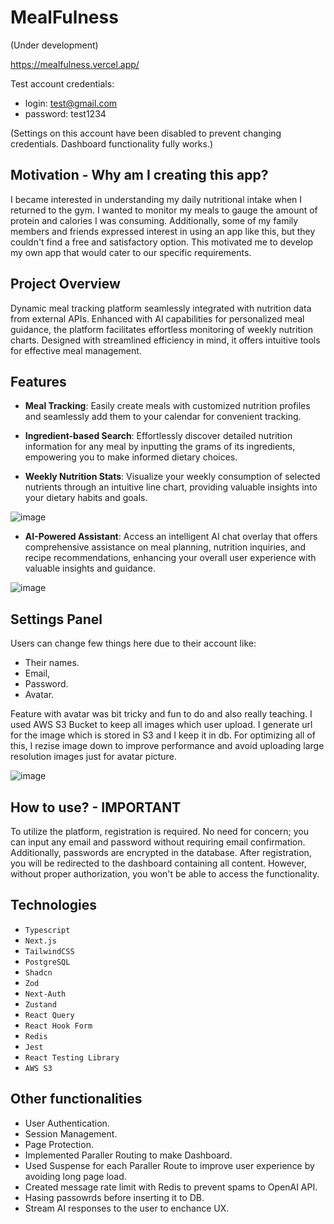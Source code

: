 # MealFulness
(Under development)

https://mealfulness.vercel.app/

Test account credentials:

- login: test@gmail.com
- password: test1234

(Settings on this account have been disabled to prevent changing credentials. Dashboard functionality fully works.)

## Motivation - Why am I creating this app?
I became interested in understanding my daily nutritional intake when I returned to the gym. I wanted to monitor my meals to gauge the amount of protein and calories I was consuming. Additionally, some of my family members and friends expressed interest in using an app like this, but they couldn't find a free and satisfactory option. This motivated me to develop my own app that would cater to our specific requirements.

## Project Overview
Dynamic meal tracking platform seamlessly integrated with nutrition data from external APIs. Enhanced with AI capabilities for personalized meal guidance, the platform facilitates effortless monitoring of weekly nutrition charts. Designed with streamlined efficiency in mind, it offers intuitive tools for effective meal management.


<h2 align="left">Features</h2>

- **Meal Tracking**: Easily create meals with customized nutrition profiles and seamlessly add them to your calendar for convenient tracking.

- **Ingredient-based Search**: Effortlessly discover detailed nutrition information for any meal by inputting the grams of its ingredients, empowering you to make informed dietary choices.

- **Weekly Nutrition Stats**: Visualize your weekly consumption of selected nutrients through an intuitive line chart, providing valuable insights into your dietary habits and goals.

![image](https://github.com/AoiTechDev/mealfulness/assets/88384089/b9c51ec8-653d-4c5c-ba82-8f92959c9088)


- **AI-Powered Assistant**: Access an intelligent AI chat overlay that offers comprehensive assistance on meal planning, nutrition inquiries, and recipe recommendations, enhancing your overall user experience with valuable insights and guidance.

![image](https://github.com/AoiTechDev/mealfulness/assets/88384089/e8546055-d8f5-4b38-98e6-4ab7f675daba)

## Settings Panel

Users can change few things here due to their account like: 

- Their names.
- Email,
- Password.
- Avatar. 

Feature with avatar was bit tricky and fun to do and also really teaching. I used AWS S3 Bucket to keep all images which user upload. I generate url for the image which is stored in S3 and I keep it in db. For optimizing all of this, I rezise image down to improve performance and avoid uploading large resolution images just for avatar picture.

![image](https://github.com/AoiTechDev/mealfulness/assets/88384089/9a3ee597-579c-444c-9195-13cd0ec337a4)

  
## How to use? - IMPORTANT
To utilize the platform, registration is required. No need for concern; you can input any email and password without requiring email confirmation. Additionally, passwords are encrypted in the database.
After registration, you will be redirected to the dashboard containing all content. However, without proper authorization, you won't be able to access the functionality.

<h2 align="left">Technologies</h2>

- `Typescript`
- `Next.js`
- `TailwindCSS`
- `PostgreSQL`
- `Shadcn`
- `Zod`
- `Next-Auth`
- `Zustand`
- `React Query`
- `React Hook Form`
- `Redis`
- `Jest`
- `React Testing Library`
- `AWS S3`


<h2 align="left">Other functionalities</h2>

- User Authentication.
- Session Management.
- Page Protection.
- Implemented Paraller Routing to make Dashboard.
- Used Suspense for each Paraller Route to improve user experience by avoiding long page load.
- Created message rate limit with Redis to prevent spams to OpenAI API.
- Hasing passowrds before inserting it to DB.
- Stream AI responses to the user to enchance UX.



